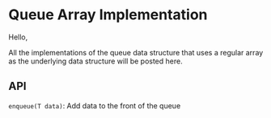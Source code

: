 # Queue Array Implementation

Hello, 

All the implementations of the queue data structure that uses a regular array as the underlying data structure will be posted here.

## API

`enqueue(T data)`: Add data to the front of the queue
